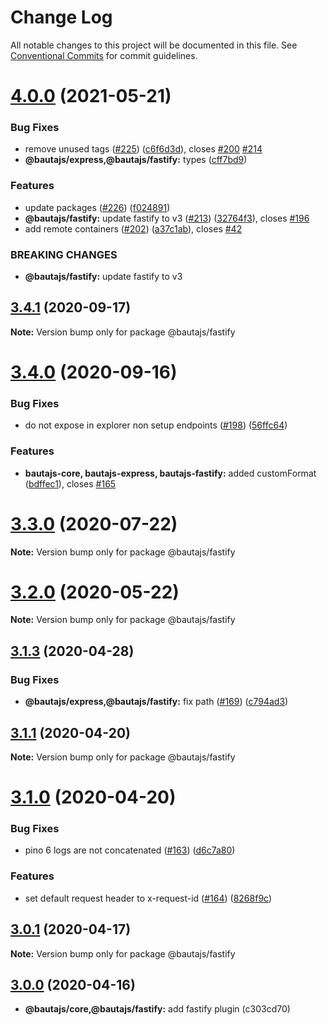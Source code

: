 # Change Log

All notable changes to this project will be documented in this file.
See [Conventional Commits](https://conventionalcommits.org) for commit guidelines.

# [4.0.0](https://github.axa.com/Digital/bauta-nodejs/compare/v3.4.1...v4.0.0) (2021-05-21)


### Bug Fixes

* remove unused tags ([#225](https://github.axa.com/Digital/bauta-nodejs/issues/225)) ([c6f6d3d](https://github.axa.com/Digital/bauta-nodejs/commit/c6f6d3dbfdf5bf8b62f79c34d83a378b29e79efb)), closes [#200](https://github.axa.com/Digital/bauta-nodejs/issues/200) [#214](https://github.axa.com/Digital/bauta-nodejs/issues/214)
* **@bautajs/express,@bautajs/fastify:** types ([cff7bd9](https://github.axa.com/Digital/bauta-nodejs/commit/cff7bd95b4e9b227c1b228f8ca7ad11c4ccfe6d7))


### Features

* update packages ([#226](http://github.axa.com/Digital/bauta-nodejs/issues/226)) ([f024891](http://github.axa.com/Digital/bauta-nodejs/commit/f024891c8cf7c56a7a6c0d0e453fcaf6877ea5c9))
* **@bautajs/fastify:** update fastify to v3 ([#213](http://github.axa.com/Digital/bauta-nodejs/issues/213)) ([32764f3](http://github.axa.com/Digital/bauta-nodejs/commit/32764f3ed4036fe77cbeb4e977b892258778827c)), closes [#196](http://github.axa.com/Digital/bauta-nodejs/issues/196)
* add remote containers ([#202](http://github.axa.com/Digital/bauta-nodejs/issues/202)) ([a37c1ab](http://github.axa.com/Digital/bauta-nodejs/commit/a37c1abed2fe5c496525d54a40069c987e585dfc)), closes [#42](http://github.axa.com/Digital/bauta-nodejs/issues/42)


### BREAKING CHANGES

* **@bautajs/fastify:** update fastify to v3 






## [3.4.1](https://github.axa.com/Digital/bauta-nodejs/compare/v3.4.0...v3.4.1) (2020-09-17)

**Note:** Version bump only for package @bautajs/fastify





# [3.4.0](https://github.axa.com/Digital/bauta-nodejs/compare/v3.3.0...v3.4.0) (2020-09-16)


### Bug Fixes

* do not expose in explorer non setup endpoints ([#198](https://github.axa.com/Digital/bauta-nodejs/issues/198)) ([56ffc64](https://github.axa.com/Digital/bauta-nodejs/commit/56ffc64758c6b12654dc64e1aeff72f0b986066f))


### Features

* **bautajs-core, bautajs-express, bautajs-fastify:** added customFormat ([bdffec1](https://github.axa.com/Digital/bauta-nodejs/commit/bdffec1d3ae728231e88bffe5dfa038264a0f3c4)), closes [#165](https://github.axa.com/Digital/bauta-nodejs/issues/165)





# [3.3.0](https://github.axa.com/Digital/bauta-nodejs/compare/v3.2.1...v3.3.0) (2020-07-22)

**Note:** Version bump only for package @bautajs/fastify





# [3.2.0](https://github.axa.com/Digital/bauta-nodejs/compare/v3.1.3...v3.2.0) (2020-05-22)

**Note:** Version bump only for package @bautajs/fastify





## [3.1.3](https://github.axa.com/Digital/bauta-nodejs/compare/v3.1.2...v3.1.3) (2020-04-28)


### Bug Fixes

* **@bautajs/express,@bautajs/fastify:** fix path ([#169](https://github.axa.com/Digital/bauta-nodejs/issues/169)) ([c794ad3](https://github.axa.com/Digital/bauta-nodejs/commit/c794ad3))





## [3.1.1](https://github.axa.com/Digital/bauta-nodejs/compare/v3.1.0...v3.1.1) (2020-04-20)

**Note:** Version bump only for package @bautajs/fastify





# [3.1.0](https://github.axa.com/Digital/bauta-nodejs/compare/v3.0.1...v3.1.0) (2020-04-20)


### Bug Fixes

* pino 6 logs are not concatenated ([#163](https://github.axa.com/Digital/bauta-nodejs/issues/163)) ([d6c7a80](https://github.axa.com/Digital/bauta-nodejs/commit/d6c7a80))


### Features

* set default request header to x-request-id ([#164](https://github.axa.com/Digital/bauta-nodejs/issues/164)) ([8268f9c](https://github.axa.com/Digital/bauta-nodejs/commit/8268f9c))





## [3.0.1](https://github.axa.com/Digital/bauta-nodejs/compare/v3.0.0...v3.0.1) (2020-04-17)

**Note:** Version bump only for package @bautajs/fastify





## [3.0.0](https://github.axa.com/Digital/bauta-nodejs/compare/v3.0.0...v2.5.5) (2020-04-16)

* **@bautajs/core,@bautajs/fastify:**  add fastify plugin (c303cd70)
